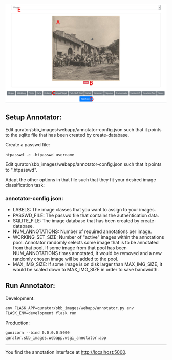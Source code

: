 ![sbb-ner-demo example](screenshots/annotator_demo.png?raw=true)

## Setup Annotator:

Edit qurator/sbb_images/webapp/annotator-config.json such that it points to the 
sqlite file that has been created by create-database.

Create a passwd file:
```
htpasswd -c .htpasswd username
```

Edit qurator/sbb_images/webapp/annotator-config.json such that it points to ".htpasswd".

Adapt the other options in that file such that they fit your desired image classification task:

### annotator-config.json:
* LABELS: The image classes that you want to assign to your images. 
* PASSWD_FILE: The passwd file that contains the authentication data.
* SQLITE_FILE: The image database that has been created by create-database.
* NUM_ANNOTATIONS: Number of required annotations per image.
* WORKING_SET_SIZE: Number of "active" images within the annotations pool. 
Annotator randomly selects some image that is to be annotated from that pool.
If some image from that pool has been NUM_ANNOTATIONS times annotated, it would be removed and a new randomly chosen image will be added to the pool.
* MAX_IMG_SIZE: If some image is on disk larger than MAX_IMG_SIZE, it would be scaled down to MAX_IMG_SIZE in order to save bandwidth.   

## Run Annotator:

Development:
```
env FLASK_APP=qurator/sbb_images/webapp/annotator.py env FLASK_ENV=development flask run
```

Production:
```
gunicorn --bind 0.0.0.0:5000 qurator.sbb_images.webapp.wsgi_annotator:app
```
***

You find the annotation interface at [http://localhost:5000]().